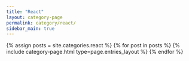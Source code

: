 ```yaml
---
title: "React"
layout: category-page
permalink: category/react/
sidebar_main: true
---
```



{% assign posts = site.categories.react %}
{% for post in posts %} {% include category-page.html type=page.entries_layout %} {% endfor %}
